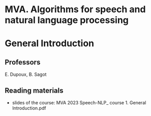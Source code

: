 # MVA. Algorithms for speech and natural language processing
# General Introduction

## Professors
E. Dupoux, B. Sagot

## Reading materials

- slides of the course: MVA 2023 Speech-NLP\_ course 1. General Introduction.pdf
